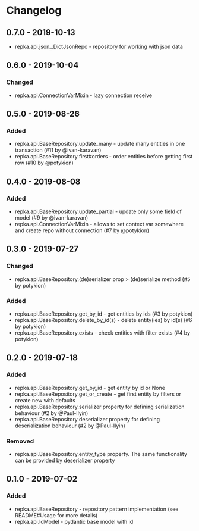 # Changelog

## 0.7.0 - 2019-10-13

- repka.api.json_.DictJsonRepo - repository for working with json data

## 0.6.0 - 2019-10-04

### Changed

- repka.api.ConnectionVarMixin - lazy connection receive

## 0.5.0 - 2019-08-26

### Added

- repka.api.BaseRepository.update_many - update many entities in one transaction (#11 by @ivan-karavan)
- repka.api.BaseRepository.first#orders - order entities before getting first row (#10 by @potykion)

## 0.4.0 - 2019-08-08

### Added

- repka.api.BaseRepository.update_partial - update only some field of model (#9 by @ivan-karavan)
- repka.api.ConnectionVarMixin - allows to set context var somewhere and create repo without connection (#7 by @potykion)

## 0.3.0 - 2019-07-27

### Changed

- repka.api.BaseRepository.(de)serializer prop > (de)serialize method (#5 by potykion)

### Added

- repka.api.BaseRepository.get_by_id - get entities by ids (#3 by potykion)
- repka.api.BaseRepository.delete_by_id(s) - delete entity(ies) by id(s) (#6 by potykion)
- repka.api.BaseRepository.exists - check entities with filter exists (#4 by potykion)


## 0.2.0 - 2019-07-18

### Added

- repka.api.BaseRepository.get_by_id - get entity by id or None
- repka.api.BaseRepository.get_or_create - get first entity by filters or create new with defaults
- repka.api.BaseRepository.serializer property for defining serialization behaviour (#2 by @Paul-Ilyin)
- repka.api.BaseRepository.deserializer property for defining deserialization behaviour (#2 by @Paul-Ilyin)

### Removed

- repka.api.BaseRepository.entity_type property. The same functionality can be provided by deserializer property

## 0.1.0 - 2019-07-02

### Added 

- repka.api.BaseRepository - repository pattern implementation (see README#Usage for more details)
- repka.api.IdModel - pydantic base model with id